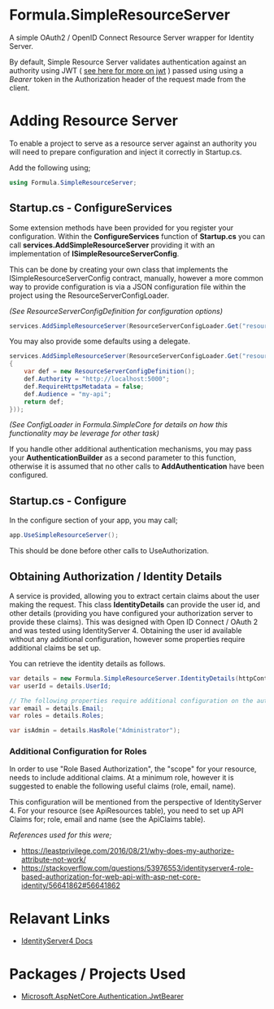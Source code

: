 # Formula.SimpleResourceServer
A simple OAuth2 / OpenID Connect Resource Server wrapper for Identity Server.

By default, Simple Resource Server validates authentication against an authority using JWT 
( [see here for more on jwt](https://jwt.io/introduction/) ) passed using using a *Bearer* token in the Authorization header of the request made from the client.

# Adding Resource Server
To enable a project to serve as a resource server against an authority you will need to prepare
configuration and inject it correctly in Startup.cs.

Add the following using;

```c#
using Formula.SimpleResourceServer;
```

## Startup.cs - ConfigureServices

Some extension methods have been provided for you register your configuration.
Within the **ConfigureServices** function of **Startup.cs** you can call **services.AddSimpleResourceServer** providing it with an implementation of **ISimpleResourceServerConfig**.  

This can be done by creating your own class that implements the ISimpleResourceServerConfig contract, manually, however a more common way to provide configuration is via a JSON configuration file within the project using the ResourceServerConfigLoader.

*(See ResourceServerConfigDefinition for configuration options)*

```c#
services.AddSimpleResourceServer(ResourceServerConfigLoader.Get("resourceServerConfig.json"));
```

You may also provide some defaults using a delegate.

```c#
services.AddSimpleResourceServer(ResourceServerConfigLoader.Get("resourceServerConfig.json", () =>
{
    var def = new ResourceServerConfigDefinition();
    def.Authority = "http://localhost:5000";
    def.RequireHttpsMetadata = false;
    def.Audience = "my-api";
    return def;
}));
```

*(See ConfigLoader in Formula.SimpleCore for details on how this functionality may be leverage for other task)*

If you handle other additional authentication mechanisms, you may pass your **AuthenticationBuilder** as a second parameter to this function, otherwise it is assumed that no other calls to **AddAuthentication** have been configured.

## Startup.cs - Configure

In the configure section of your app, you may call;

```c#
app.UseSimpleResourceServer();
```

This should be done before other calls to UseAuthorization.

## Obtaining Authorization / Identity Details
A service is provided, allowing you to extract certain claims about the user making the request.  This class **IdentityDetails** can provide the user id, and other details (providing you have configured your authorization server to provide these claims).  This was designed with Open ID Connect / OAuth 2  and was tested using IdentityServer 4.  Obtaining the user id available without any additional configuration, however some properties require additional claims be set up.

You can retrieve the identity details as follows.

```c#
var details = new Formula.SimpleResourceServer.IdentityDetails(httpContextAccessor);
var userId = details.UserId;

// The following properties require additional configuration on the authorization server
var email = details.Email;
var roles = details.Roles;

var isAdmin = details.HasRole("Administrator");
```

### Additional Configuration for Roles
In order to use "Role Based Authorization", the "scope" for your resource, needs to include additional claims.  At a minimum role, however it is suggested to enable the following useful claims (role, email, name).

This configuration will be mentioned from the perspective of IdentityServer 4.
For your resource (see ApiResources table), you need to set up API Claims for; role, email and name (see the ApiClaims table).


*References used for this were;*
* https://leastprivilege.com/2016/08/21/why-does-my-authorize-attribute-not-work/
* https://stackoverflow.com/questions/53976553/identityserver4-role-based-authorization-for-web-api-with-asp-net-core-identity/56641862#56641862

# Relavant Links
- [IdentityServer4 Docs](https://identityserver4.readthedocs.io)

# Packages / Projects Used
- [Microsoft.AspNetCore.Authentication.JwtBearer](https://www.nuget.org/packages/Microsoft.AspNetCore.Authentication.JwtBearer/)
